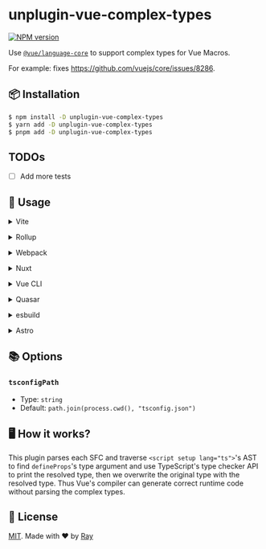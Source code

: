 # unplugin-vue-complex-types

[![NPM version](https://img.shields.io/npm/v/unplugin-vue-complex-types?color=a1b858&label=)](https://www.npmjs.com/package/unplugin-vue-complex-types)

Use [`@vue/language-core`](https://github.com/vuejs/language-tools/tree/master/packages/language-core) to support complex types for Vue Macros.

For example: fixes https://github.com/vuejs/core/issues/8286.

## 📦 Installation

```bash
$ npm install -D unplugin-vue-complex-types
$ yarn add -D unplugin-vue-complex-types
$ pnpm add -D unplugin-vue-complex-types
```

## TODOs

- [ ] Add more tests

## 🚀 Usage

<details>
<summary>Vite</summary><br>

```ts
// vite.config.ts
import VueComplexTypes from "unplugin-vue-complex-types/vite";

export default defineConfig({
	plugins: [
		VueComplexTypes({
			/* Options */
		}),
	],
});
```

<br></details>

<details>
<summary>Rollup</summary><br>

```ts
// rollup.config.js
import VueComplexTypes from "unplugin-vue-complex-types/rollup";

export default {
	plugins: [
		VueComplexTypes({
			/* Options */
		}),
		// other plugins
	],
};
```

<br></details>

<details>
<summary>Webpack</summary><br>

```ts
// webpack.config.js
module.exports = {
	/* ... */
	plugins: [
		require("unplugin-vue-complex-types/webpack")({
			/* Options */
		}),
	],
};
```

<br></details>

<details>
<summary>Nuxt</summary><br>

```ts
// nuxt.config.ts
export default defineNuxtConfig({
	modules: ["unplugin-vue-complex-types/nuxt"],
	complexTypes: {
		/* Options */
	},
});
```

<br></details>

<details>
<summary>Vue CLI</summary><br>

```ts
// vue.config.js
module.exports = {
	configureWebpack: {
		plugins: [
			require("unplugin-vue-complex-types/webpack")({
				/* Options */
			}),
		],
	},
};
```

<br></details>

<details>
<summary>Quasar</summary><br>

```ts
// quasar.conf.js [Vite]
module.exports = {
	vitePlugins: [
		[
			"unplugin-vue-complex-types/vite",
			{
				/* Options */
			},
		],
	],
};
```

```ts
// quasar.conf.js [Webpack]
const VueComplexTypesPlugin = require("unplugin-vue-complex-types/webpack");

module.exports = {
	build: {
		chainWebpack(chain) {
			chain.plugin("unplugin-vue-complex-types").use(
				VueComplexTypesPlugin({
					/* Options */
				}),
			);
		},
	},
};
```

<br></details>

<details>
<summary>esbuild</summary><br>

```ts
// esbuild.config.js
import { build } from "esbuild";

build({
	/* ... */
	plugins: [
		require("unplugin-vue-complex-types/esbuild")({
			/* Options */
		}),
	],
});
```

<br></details>

<details>
<summary>Astro</summary><br>

```ts
// astro.config.mjs
import VueComplexTypes from "unplugin-vue-complex-types/astro";

export default defineConfig({
	integrations: [
		VueComplexTypes({
			/* Options */
		}),
	],
});
```

<br></details>

## 📚 Options

### `tsconfigPath`

- Type: `string`
- Default: `path.join(process.cwd(), "tsconfig.json")`

## 🖥️ How it works?

This plugin parses each SFC and traverse `<script setup lang="ts">`'s AST to find `defineProps`'s type argument and use TypeScript's type checker API to print the resolved type, then we overwrite the original type with the resolved type. Thus Vue's compiler can generate correct runtime code without parsing the complex types.

## 📝 License

[MIT](./LICENSE). Made with ❤️ by [Ray](https://github.com/so1ve)
